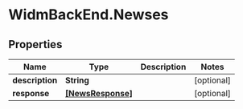 # WidmBackEnd.Newses

## Properties

Name | Type | Description | Notes
------------ | ------------- | ------------- | -------------
**description** | **String** |  | [optional] 
**response** | [**[NewsResponse]**](NewsResponse.md) |  | [optional] 



